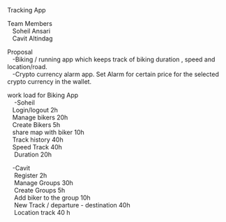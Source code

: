 Tracking App  

Team Members  
&nbsp;&nbsp;&nbsp;Soheil Ansari  
&nbsp;&nbsp;&nbsp;Cavit Altindag  
  
Proposal  
  &nbsp;&nbsp;&nbsp;-Biking / running app which keeps track of biking duration , speed and location/road.  
  &nbsp;&nbsp;&nbsp;-Crypto currency alarm app. Set Alarm for certain price for the selected crypto currency in the wallet.    
  

work load for Biking App  
 &nbsp;&nbsp;&nbsp; -Soheil  
    &nbsp;&nbsp;&nbsp;Login/logout 2h  
    &nbsp;&nbsp;&nbsp;Manage bikers 20h  
    &nbsp;&nbsp;&nbsp;Create Bikers 5h  
    &nbsp;&nbsp;&nbsp;share map with biker 10h  
    &nbsp;&nbsp;&nbsp;Track history 40h  
    &nbsp;&nbsp;&nbsp;Speed Track 40h  
   &nbsp;&nbsp;&nbsp; Duration 20h  
      
  &nbsp;&nbsp;&nbsp;-Cavit  
   &nbsp;&nbsp;&nbsp; Register 2h  
   &nbsp;&nbsp;&nbsp; Manage Groups 30h  
   &nbsp;&nbsp;&nbsp; Create Groups 5h  
   &nbsp;&nbsp;&nbsp; Add biker to the group 10h  
   &nbsp;&nbsp;&nbsp; New Track / departure - destination 40h  
   &nbsp;&nbsp;&nbsp; Location track 40 h  
    
    
    
